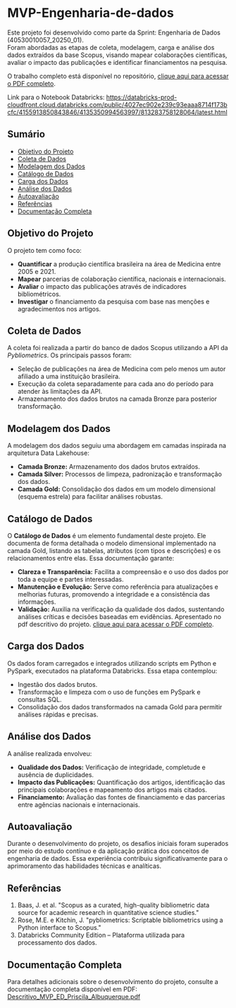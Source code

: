 # MVP-Engenharia-de-dados

Este projeto foi desenvolvido como parte da Sprint: Engenharia de Dados (40530010057_20250_01).  
Foram abordadas as etapas de coleta, modelagem, carga e análise dos dados extraídos da base Scopus, visando mapear colaborações científicas, avaliar o impacto das publicações e identificar financiamentos na pesquisa.

O trabalho completo está disponível no repositório, [clique aqui para acessar o PDF completo](./Descritivo_MVP_ED_Priscila_Albuquerque.pdf).

Link para o Notebook Databricks: https://databricks-prod-cloudfront.cloud.databricks.com/public/4027ec902e239c93eaaa8714f173bcfc/4155913850843846/4135350994563997/813283758128064/latest.html


## Sumário
- [Objetivo do Projeto](#objetivo-do-projeto)
- [Coleta de Dados](#coleta-de-dados)
- [Modelagem dos Dados](#modelagem-dos-dados)
- [Catálogo de Dados](#catálogo-de-dados)
- [Carga dos Dados](#carga-dos-dados)
- [Análise dos Dados](#análise-dos-dados)
- [Autoavaliação](#autoavaliação)
- [Referências](#referências)
- [Documentação Completa](#documentação-completa)

## Objetivo do Projeto
O projeto tem como foco:
- **Quantificar** a produção científica brasileira na área de Medicina entre 2005 e 2021.
- **Mapear** parcerias de colaboração científica, nacionais e internacionais.
- **Avaliar** o impacto das publicações através de indicadores bibliométricos.
- **Investigar** o financiamento da pesquisa com base nas menções e agradecimentos nos artigos.

## Coleta de Dados
A coleta foi realizada a partir do banco de dados Scopus utilizando a API da *Pybliometrics*. Os principais passos foram:
- Seleção de publicações na área de Medicina com pelo menos um autor afiliado a uma instituição brasileira.
- Execução da coleta separadamente para cada ano do período para atender às limitações da API.
- Armazenamento dos dados brutos na camada Bronze para posterior transformação.

## Modelagem dos Dados
A modelagem dos dados seguiu uma abordagem em camadas inspirada na arquitetura Data Lakehouse:
- **Camada Bronze:** Armazenamento dos dados brutos extraídos.
- **Camada Silver:** Processos de limpeza, padronização e transformação dos dados.
- **Camada Gold:** Consolidação dos dados em um modelo dimensional (esquema estrela) para facilitar análises robustas.

## Catálogo de Dados
O **Catálogo de Dados** é um elemento fundamental deste projeto. Ele documenta de forma detalhada o modelo dimensional implementado na camada Gold, listando as tabelas, atributos (com tipos e descrições) e os relacionamentos entre elas. Essa documentação garante:
- **Clareza e Transparência:** Facilita a compreensão e o uso dos dados por toda a equipe e partes interessadas.
- **Manutenção e Evolução:** Serve como referência para atualizações e melhorias futuras, promovendo a integridade e a consistência das informações.
- **Validação:** Auxilia na verificação da qualidade dos dados, sustentando análises críticas e decisões baseadas em evidências.
Apresentado no pdf descritivo do projeto. [clique aqui para acessar o PDF completo](./Descritivo_MVP_ED_Priscila_Albuquerque.pdf).

## Carga dos Dados
Os dados foram carregados e integrados utilizando scripts em Python e PySpark, executados na plataforma Databricks. Essa etapa contemplou:
- Ingestão dos dados brutos.
- Transformação e limpeza com o uso de funções em PySpark e consultas SQL.
- Consolidação dos dados transformados na camada Gold para permitir análises rápidas e precisas.

## Análise dos Dados
A análise realizada envolveu:
- **Qualidade dos Dados:** Verificação de integridade, completude e ausência de duplicidades.
- **Impacto das Publicações:** Quantificação dos artigos, identificação das principais colaborações e mapeamento dos artigos mais citados.
- **Financiamento:** Avaliação das fontes de financiamento e das parcerias entre agências nacionais e internacionais.

## Autoavaliação
Durante o desenvolvimento do projeto, os desafios iniciais foram superados por meio do estudo contínuo e da aplicação prática dos conceitos de engenharia de dados. Essa experiência contribuiu significativamente para o aprimoramento das habilidades técnicas e analíticas.

## Referências
1. Baas, J. et al. "Scopus as a curated, high-quality bibliometric data source for academic research in quantitative science studies."  
2. Rose, M.E. e Kitchin, J. "pybliometrics: Scriptable bibliometrics using a Python interface to Scopus."  
3. Databricks Community Edition – Plataforma utilizada para processamento dos dados.

## Documentação Completa
Para detalhes adicionais sobre o desenvolvimento do projeto, consulte a documentação completa disponível em PDF:  
[Descritivo_MVP_ED_Priscila_Albuquerque.pdf](./Descritivo_MVP_ED_Priscila_Albuquerque.pdf)

